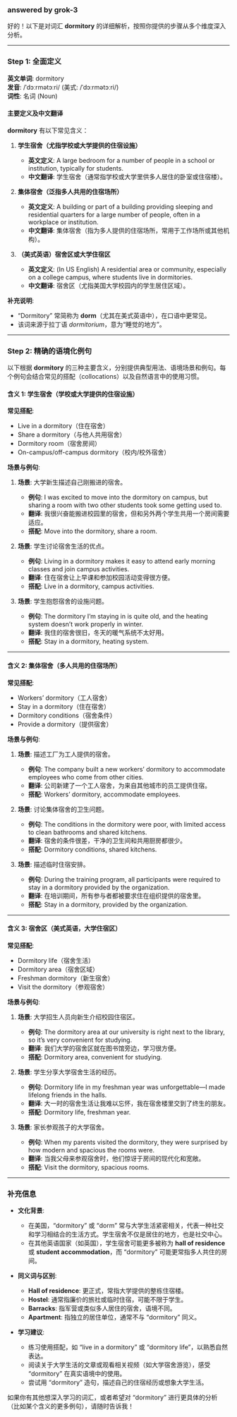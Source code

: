 ### answered by grok-3
好的！以下是对词汇 **dormitory** 的详细解析，按照你提供的步骤从多个维度深入分析。

---

### Step 1: 全面定义

**英文单词**: dormitory  
**发音**: /ˈdɔːrmətɔːri/ (美式: /ˈdɔːrmətɔːri/)  
**词性**: 名词 (Noun)

#### 主要定义及中文翻译
**dormitory** 有以下常见含义：

1. **学生宿舍（尤指学校或大学提供的住宿设施）**  
   - **英文定义**: A large bedroom for a number of people in a school or institution, typically for students.  
   - **中文翻译**: 学生宿舍（通常指学校或大学里供多人居住的卧室或住宿楼）。  

2. **集体宿舍（泛指多人共用的住宿场所）**  
   - **英文定义**: A building or part of a building providing sleeping and residential quarters for a large number of people, often in a workplace or institution.  
   - **中文翻译**: 集体宿舍（指为多人提供的住宿场所，常用于工作场所或其他机构）。  

3. **（美式英语）宿舍区或大学住宿区**  
   - **英文定义**: (In US English) A residential area or community, especially on a college campus, where students live in dormitories.  
   - **中文翻译**: 宿舍区（尤指美国大学校园内的学生居住区域）。  

**补充说明**:
- “Dormitory” 常简称为 **dorm**（尤其在美式英语中），在口语中更常见。
- 该词来源于拉丁语 *dormitorium*，意为“睡觉的地方”。

---

### Step 2: 精确的语境化例句

以下根据 **dormitory** 的三种主要含义，分别提供典型用法、语境场景和例句。每个例句会结合常见的搭配（collocations）以及自然语言中的使用习惯。

#### 含义 1: 学生宿舍（学校或大学提供的住宿设施）
**常见搭配**:
- Live in a dormitory（住在宿舍）
- Share a dormitory（与他人共用宿舍）
- Dormitory room（宿舍房间）
- On-campus/off-campus dormitory（校内/校外宿舍）

**场景与例句**:
1. **场景**: 大学新生描述自己刚搬进的宿舍。  
   - **例句**: I was excited to move into the dormitory on campus, but sharing a room with two other students took some getting used to.  
   - **翻译**: 我很兴奋能搬进校园里的宿舍，但和另外两个学生共用一个房间需要适应。  
   - **搭配**: Move into the dormitory, share a room.

2. **场景**: 学生讨论宿舍生活的优点。  
   - **例句**: Living in a dormitory makes it easy to attend early morning classes and join campus activities.  
   - **翻译**: 住在宿舍让上早课和参加校园活动变得很方便。  
   - **搭配**: Live in a dormitory, campus activities.

3. **场景**: 学生抱怨宿舍的设施问题。  
   - **例句**: The dormitory I’m staying in is quite old, and the heating system doesn’t work properly in winter.  
   - **翻译**: 我住的宿舍很旧，冬天的暖气系统不太好用。  
   - **搭配**: Stay in a dormitory, heating system.

---

#### 含义 2: 集体宿舍（多人共用的住宿场所）
**常见搭配**:
- Workers’ dormitory（工人宿舍）
- Stay in a dormitory（住在宿舍）
- Dormitory conditions（宿舍条件）
- Provide a dormitory（提供宿舍）

**场景与例句**:
1. **场景**: 描述工厂为工人提供的宿舍。  
   - **例句**: The company built a new workers’ dormitory to accommodate employees who come from other cities.  
   - **翻译**: 公司新建了一个工人宿舍，为来自其他城市的员工提供住宿。  
   - **搭配**: Workers’ dormitory, accommodate employees.

2. **场景**: 讨论集体宿舍的卫生问题。  
   - **例句**: The conditions in the dormitory were poor, with limited access to clean bathrooms and shared kitchens.  
   - **翻译**: 宿舍的条件很差，干净的卫生间和共用厨房都很少。  
   - **搭配**: Dormitory conditions, shared kitchens.

3. **场景**: 描述临时住宿安排。  
   - **例句**: During the training program, all participants were required to stay in a dormitory provided by the organization.  
   - **翻译**: 在培训期间，所有参与者都被要求住在组织提供的宿舍里。  
   - **搭配**: Stay in a dormitory, provided by the organization.

---

#### 含义 3: 宿舍区（美式英语，大学住宿区）
**常见搭配**:
- Dormitory life（宿舍生活）
- Dormitory area（宿舍区域）
- Freshman dormitory（新生宿舍）
- Visit the dormitory（参观宿舍）

**场景与例句**:
1. **场景**: 大学招生人员向新生介绍校园住宿区。  
   - **例句**: The dormitory area at our university is right next to the library, so it’s very convenient for studying.  
   - **翻译**: 我们大学的宿舍区就在图书馆旁边，学习很方便。  
   - **搭配**: Dormitory area, convenient for studying.

2. **场景**: 学生分享大学宿舍生活的经历。  
   - **例句**: Dormitory life in my freshman year was unforgettable—I made lifelong friends in the halls.  
   - **翻译**: 大一时的宿舍生活让我难以忘怀，我在宿舍楼里交到了终生的朋友。  
   - **搭配**: Dormitory life, freshman year.

3. **场景**: 家长参观孩子的大学宿舍。  
   - **例句**: When my parents visited the dormitory, they were surprised by how modern and spacious the rooms were.  
   - **翻译**: 当我父母来参观宿舍时，他们惊讶于房间的现代化和宽敞。  
   - **搭配**: Visit the dormitory, spacious rooms.

---

### 补充信息
- **文化背景**:
  - 在美国，“dormitory” 或 “dorm” 常与大学生活紧密相关，代表一种社交和学习相结合的生活方式。学生宿舍不仅是居住的地方，也是社交中心。
  - 在其他英语国家（如英国），学生宿舍可能更多被称为 **hall of residence** 或 **student accommodation**，而 “dormitory” 可能更常指多人共住的房间。
  
- **同义词与区别**:
  - **Hall of residence**: 更正式，常指大学提供的整栋住宿楼。
  - **Hostel**: 通常指廉价的旅社或临时住宿，可能不限于学生。
  - **Barracks**: 指军营或类似多人居住的宿舍，语境不同。
  - **Apartment**: 指独立的居住单位，通常不与 “dormitory” 同义。

- **学习建议**:
  - 练习使用搭配，如 “live in a dormitory” 或 “dormitory life”，以熟悉自然表达。
  - 阅读关于大学生活的文章或观看相关视频（如大学宿舍游览），感受 “dormitory” 在真实语境中的使用。
  - 尝试用 “dormitory” 造句，描述自己的住宿经历或想象大学生活。

如果你有其他想深入学习的词汇，或者希望对 “dormitory” 进行更具体的分析（比如某个含义的更多例句），请随时告诉我！